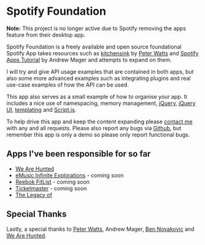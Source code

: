 Spotify Foundation
=========

**Note:** This project is no longer active due to Spotify removing the apps feature from their desktop app.

Spotify Foundation is a freely available and open source foundational Spotify App takes resources such as [kitchensink](https://github.com/ptrwtts/kitchensink) by [Peter Watts](http://swarm.fm/) and [Spotify Apps Tutorial](https://github.com/mager/spotify-apps-tutorial) by Andrew Mager and attempts to expand on them.

I will try and give API usage examples that are contained in both apps, but also some more advanced examples such as integrating plugins and real use-case examples of how the API can be used.

This app also serves as a small example of how to organise your app. It includes a nice use of namespacing, memory management, [jQuery](http://www.jquery.com/), [jQuery UI](http://www.jqueryui.com/), [templating](http://api.jquery.com/jquery.tmpl/) and [Script.js](http://github.com/ded/script.js/).

To help drive this app and keep the content expanding please [contact me](https://github.com/mitchmalone) with any and all requests. Please also report any bugs via [Github](https://github.com/mitchmalone/foundation/issues), but remember this app is only a demo so please only report functional bugs.

## Apps I've been responsible for so far
* [We Are Hunted](http://open.spotify.com/app/wearehunted)
* [eMusic Infinite Explorations](http://open.spotify.com/app/emusic) - coming soon
* [Reebok FitList](http://open.spotify.com/app/fitlist) - coming soon
* [Ticketmaster](http://open.spotify.com/app/ticketmaster) - coming soon
* [The Legacy of](http://open.spotify.com/app/legacy)

## Special Thanks

Lastly, a special thanks to [Peter Watts](http://swarm.fm/), Andrew Mager, [Ben Novakovic](http://blog.bmn.name/) and [We Are Hunted](http://www.wearehunted.com/).